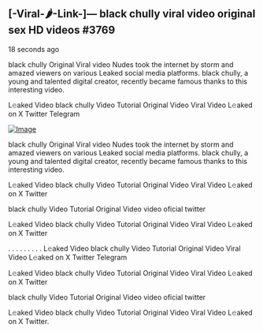 ## [-Viral-🌶-Link-]— black chully viral video original sex HD videos #3769

18 seconds ago

black chully Original Viral video Nudes took the internet by storm and amazed viewers on various Leaked social media platforms. black chully, a young and talented digital creator, recently became famous thanks to this interesting video.

L𝚎aked Video black chully Video Tutorial Original Video Viral Video L𝚎aked on X Twitter Telegram

[![Image](https://github.com/user-attachments/assets/4baa9e90-ca7b-464e-852e-01bd4b43bc60)](https://happiness-bro.blogspot.com/2024/12/refhttpsviralvideotrending.html)

black chully Original Viral video Nudes took the internet by storm and amazed viewers on various Leaked social media platforms. black chully, a young and talented digital creator, recently became famous thanks to this interesting video.

L𝚎aked Video black chully Video Tutorial Original Video Viral Video L𝚎aked on X Twitter

black chully Video Tutorial Original Video video oficial twitter

L𝚎aked Video black chully Video Tutorial Original Video Viral Video L𝚎aked on X Twitter

. . . . . . . . . L𝚎aked Video black chully Video Tutorial Original Video Viral Video L𝚎aked on X Twitter Telegram

L𝚎aked Video black chully Video Tutorial Original Video Viral Video L𝚎aked on X Twitter

black chully Video Tutorial Original Video video oficial twitter

L𝚎aked Video black chully Video Tutorial Original Video Viral Video L𝚎aked on X Twitter.